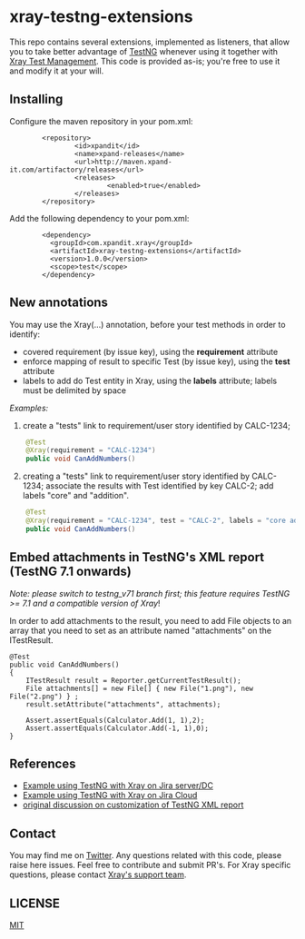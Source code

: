 # xray-testng-extensions

This repo contains several extensions, implemented as listeners, that allow you to take better advantage of [TestNG](https://testng.org/) whenever using it together with [Xray Test Management](https://getxray.app).
This code is provided as-is; you're free to use it and modify it at your will.

## Installing

Configure the maven repository in your pom.xml:

```
        <repository>
                <id>xpandit</id>
                <name>xpand-releases</name>
                <url>http://maven.xpand-it.com/artifactory/releases</url>
                <releases>
                        <enabled>true</enabled>
                </releases>
        </repository>
```        

Add the following dependency to your pom.xml:

```
        <dependency>
          <groupId>com.xpandit.xray</groupId>
          <artifactId>xray-testng-extensions</artifactId>
          <version>1.0.0</version>
          <scope>test</scope>
        </dependency>
```

## New annotations

You may use the 
Xray(...) annotation, before your test methods in order to identify:

- covered requirement (by issue key), using the **requirement** attribute
- enforce mapping of result to specific Test (by issue key), using the **test** attribute
- labels to add do Test entity in Xray, using the **labels** attribute; labels must be delimited by space

_Examples:_

1. create a "tests" link to requirement/user story identified by CALC-1234;  

```java
    @Test
    @Xray(requirement = "CALC-1234")
    public void CanAddNumbers()
```

2. creating a "tests" link to requirement/user story identified by CALC-1234; associate the results with Test identified by key CALC-2; add labels "core" and "addition".



```java
    @Test
    @Xray(requirement = "CALC-1234", test = "CALC-2", labels = "core addition")
    public void CanAddNumbers()
```




## Embed attachments in TestNG's XML report (TestNG 7.1 onwards)

*Note: please switch to testng_v71 branch first; this feature requires TestNG >= 7.1 and a compatible version of Xray*!


In order to add attachments to the result, you need to add File objects to an array that you need to set as an attribute named "attachments" on the ITestResult.


    @Test
    public void CanAddNumbers()
    {
        ITestResult result = Reporter.getCurrentTestResult();
        File attachments[] = new File[] { new File("1.png"), new File("2.png") } ;
        result.setAttribute("attachments", attachments); 
        
        Assert.assertEquals(Calculator.Add(1, 1),2);
        Assert.assertEquals(Calculator.Add(-1, 1),0);
    }

## References
- [Example using TestNG with Xray on Jira server/DC](https://docs.getxray.app/display/XRAY/Testing+using+TestNG+in+Java)
- [Example using TestNG with Xray on Jira Cloud](https://docs.getxray.app/display/XRAYCLOUD/Testing+using+TestNG+in+Java)
- [original discussion on customization of TestNG XML report](https://github.com/cbeust/testng/issues/2171)



## Contact

You may find me on [Twitter](https://twitter.com/darktelecom).
Any questions related with this code, please raise here issues. Feel free to contribute and submit PR's.
For Xray specific questions, please contact [Xray's support team](https://jira.xpand-it.com/servicedesk/customer/portal/2).

## LICENSE

[MIT](LICENSE)
